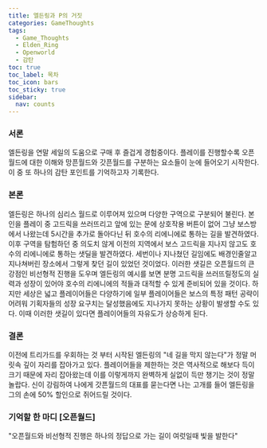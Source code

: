 ```yaml
---
title: 엘든링과 P의 거짓
categories: GameThoughts
tags:
  - Game_Thoughts
  - Elden_Ring
  - Openworld
  - 감탄
toc: true
toc_label: 목차
toc_icon: bars
toc_sticky: true
sidebar:
  nav: counts
---
```

### 서론
엘든링을 연말 세일의 도움으로 구매 후 즐겁게 경험중이다. 플레이를 진행할수록 오픈월드에 대한 이해와 망픈월드와 갓픈월드를 구분하는 요소들이 눈에 들어오기 시작한다. 이 중 또 하나의 감탄 포인트를 기억하고자 기록한다.

### 본론
엘든링은 하나의 심리스 월드로 이루어져 있으며 다양한 구역으로 구분되어 불린다. 본인을 플레이 중 고드릭을 쓰러뜨리고 앞에 있는 문에 상호작용 버튼이 없어 그냥 보스방에서 나왔는데 5시간을 추가로 돌아다닌 뒤 호수의 리에니에로 통하는 길을 발견하였다. 이후 구역을 탐험하던 중 의도치 않게 이전의 지역에서 보스 고드릭을 지나지 않고도 호수의 리에니에로 통하는 샛딜을 발견하였다. 세번이나 지나쳤던 길임에도 배경인줄알고 지나쳐버린 장소에서 그렇게 찾던 길이 있었던 것이었다. 이러한 샛길은 오픈월드의 큰 강점인 비선형적 진행을 도우며 엘든링의 예시를 보면 분명 고드릭을 쓰러뜨릴정도의 실력과 성장이 있어야 호수의 리에니에의 적들과 대적할 수 있게 준비되어 있을 것이다. 하지만 세상은 넓고 플레이어들은 다양하기에 일부 플레이어들은 보스의 특정 패턴 공략이 어려워 기획자들의 성장 요구치는 달성했음에도 지나가지 못하는 상황이 발생할 수도 있다. 이때 이러한 샛길이 있다면 플레이어들의 자유도가 상승하게 된다.

### 결론
이전에 트리가드를 우회하는 것 부터 시작된 엘든링의 "네 길을 막지 않는다"가 정말 머릿속 깊이 자리를 잡아가고 있다. 플레이어들을 제한하는 것은 역사적으로 해보다 득이 크기 때문에 자리 잡아왔는데 이를 이렇게까지 완벽하게 실없이 득만 챙기는 것이 정말 놀랍다. 신이 강림하여 나에게 갓픈월드의 대표를 묻는다면 나는 고개를 들어 엘든링을 그의 손에 50% 할인으로 쥐어드릴 것이다.

### 기억할 한 마디 [오픈월드]
"오픈월드와 비선형적 진행은 하나의 정답으로 가는 길이 여럿일때 빛을 발한다"